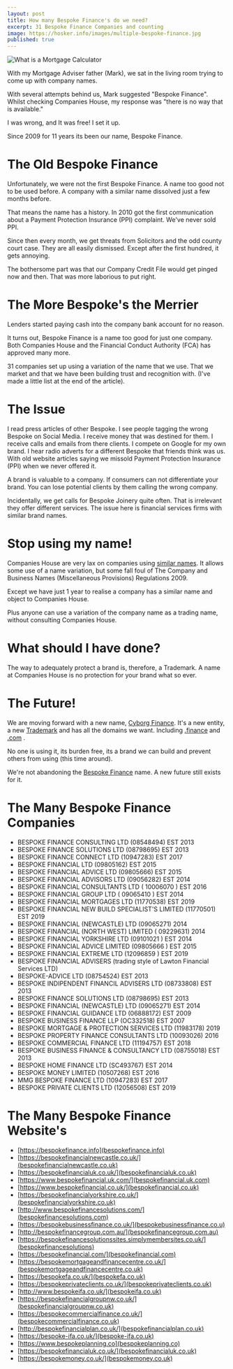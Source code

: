 ```yaml
---
layout: post
title: How many Bespoke Finance's do we need?
excerpt: 31 Bespoke Finance Companies and counting
image: https://hosker.info/images/multiple-bespoke-finance.jpg
published: true
---
```


![What is a Mortgage Calculator](https://hosker.info/images/multiple-bespoke-finance.jpg)


With my Mortgage Adviser father (Mark), we sat in the living room trying to come up with company names.

With several attempts behind us, Mark suggested "Bespoke Finance". Whilst checking Companies House, my response was "there is no way that is available."

I was wrong, and It was free! I set it up.

Since 2009 for 11 years its been our name, Bespoke Finance.

# The Old Bespoke Finance

Unfortunately, we were not the first Bespoke Finance. A name too good not to be used before. A company with a similar name dissolved just a few months before.

That means the name has a history. In 2010 got the first communication about a Payment Protection Insurance (PPI) complaint. We've never sold PPI.

Since then every month, we get threats from Solicitors and the odd county court case. They are all easily dismissed. Except after the first hundred, it gets annoying.

The bothersome part was that our Company Credit File would get pinged now and then. That was more laborious to put right.

# The More Bespoke's the Merrier

Lenders started paying cash into the company bank account for no reason.

It turns out, Bespoke Finance is a name too good for just one company. Both Companies House and the Financial Conduct Authority (FCA) has approved many more.

31 companies set up using a variation of the name that we use. That we market and that we have been building trust and recognition with. (I've made a little list at the end of the article).

# The Issue

I read press articles of other Bespoke. I see people tagging the wrong Bespoke on Social Media. I receive money that was destined for them. I receive calls and emails from there clients. I compete on Google for my own brand. I hear radio adverts for a different Bespoke that friends think was us. With old website articles saying we missold Payment Protection Insurance (PPI) when we never offered it.

A brand is valuable to a company. If consumers can not differentiate your brand. You can lose potential clients by them calling the wrong company.

Incidentally, we get calls for Bespoke Joinery quite often. That is irrelevant they offer different services. The issue here is financial services firms with similar brand names.

# Stop using my name!

Companies House are very lax on companies using [similar names](https://www.qualitycompanyformations.co.uk/blog/can-company-name-another-company/).  It allows some use of a name variation, but some fall foul of The Company and Business Names (Miscellaneous Provisions) Regulations 2009.

Except we have just 1 year to realise a company has a similar name and object to Companies House.

Plus anyone can use a variation of the company name as a trading name, without consulting Companies House.

# What should I have done?

The way to adequately protect a brand is, therefore, a Trademark. A name at Companies House is no protection for your brand what so ever.

# The Future!

We are moving forward with a new name, [Cyborg Finance]. It's a new entity, a new [Trademark] and has all the domains we want. Including [.finance](https://cyborg.finance) and [.com](https://cyborgfinance.com) .

No one is using it, its burden free, its a brand we can build and prevent others from using (this time around).

We're not abandoning the [Bespoke Finance](https://bespokefinance.info) name. A new future still exists for it.

# The Many Bespoke Finance Companies
*   BESPOKE FINANCE CONSULTING LTD (08548494) EST 2013
*   BESPOKE FINANCE SOLUTIONS LTD (08798695) EST 2013
*   BESPOKE FINANCE CONNECT LTD (10947283) EST 2017
*   BESPOKE FINANCIAL LTD (09805162) EST 2015
*   BESPOKE FINANCIAL ADVICE LTD (09805666) EST 2015
*   BESPOKE FINANCIAL ADVISORS LTD (09056282) EST 2014
*   BESPOKE FINANCIAL CONSULTANTS LTD ( 10006070 ) EST 2016
*   BESPOKE FINANCIAL GROUP LTD ( 09065410 ) EST 2014
*   BESPOKE FINANCIAL MORTGAGES LTD (11770538) EST 2019
*   BESPOKE FINANCIAL NEW BUILD SPECIALIST'S LIMITED (11770501) EST 2019
*   BESPOKE FINANCIAL (NEWCASTLE) LTD (09065271) 2014
*   BESPOKE FINANCIAL (NORTH WEST) LIMITED ( 09229631) 2014
*   BESPOKE FINANCIAL YORKSHIRE LTD (09101021 ) EST 2014
*   BESPOKE FINANCIAL ADVICE LIMITED (09805666 ) EST 2015
*   BESPOKE FINANCIAL EXTREME LTD (12096859 ) EST 2019
*   BESPOKE FINANCIAL ADVISERS (trading style of Lawton Financial Services LTD)
*   BESPOKE-ADVICE LTD (08754524) EST 2013
*   BESPOKE INDIPENDENT FINANCIL ADVISERS LTD (08733808) EST 2013
*   BESPOKE FINANCE SOLUTIONS LTD (08798695) EST 2013
*   BESPOKE FINANCIAL (NEWCASTLE) LTD (09065271) EST 2014
*   BESPOKE FINANCIAL GUIDANCE LTD (06888172) EST 2009
*   BESPOKE BUSINESS FINANCE LLP (OC332518) EST 2007
*   BESPOKE MORTGAGE & PROTECTION SERVICES LTD (11983178) 2019
*   BESPOKE PROPERTY FINANCE CONSULTANTS LTD (10093026) 2016
*   BESPOKE COMMERCIAL FINANCE LTD (11194757) EST 2018
*   BESPOKE BUSINESS FINANCE & CONSULTANCY LTD (08755018) EST 2013
*   BESPOKE HOME FINANCE LTD (SC493767) EST 2014
*   BESPOKE MONEY LIMITED (10507268) EST 2016
*   MMG BESPOKE FINANCE LTD (10947283) EST 2017
*   BESPOKE PRIVATE CLIENTS LTD (12056508) EST 2019

# The Many Bespoke Finance Website's
*   [https://bespokefinance.info](bespokefinance.info)
*   [https://bespokefinancialnewcastle.co.uk/](bespokefinancialnewcastle.co.uk)
*   [https://bespokefinancialuk.co.uk/](bespokefinancialuk.co.uk)
*   [https://www.bespokefinancial.uk.com/](bespokefinancial.uk.com)
*   [https://www.bespokefinancial.co.uk/](bespokefinancial.co.uk)
*   [https://bespokefinancialyorkshire.co.uk/](bespokefinancialyorkshire.co.uk)
*   [http://www.bespokefinancesolutions.com/](bespokefinancesolutions.com)
*   [https://bespokebusinessfinance.co.uk/](bespokebusinessfinance.co.u)
*   [http://bespokefinancegroup.com.au/](bespokefinancegroup.com.au)
*   [https://bespokefinancesolutionssites.simplymembersites.co.uk/](bespokefinancesolutions)
*   [https://bespokefinancial.com/](bespokefinancial.com)
*   [https://bespokemortgageandfinancecentre.co.uk/](bespokemortgageandfinancecentre.co.uk)
*   [https://bespokefa.co.uk/](bespokefa.co.uk)
*   [https://bespokeprivateclients.co.uk/](bespokeprivateclients.co.uk)
*   [http://www.bespokeifa.co.uk/](bespokeifa.co.uk)
*   [https://bespokefinancialgroupnw.co.uk/](bespokefinancialgroupnw.co.uk)
*   [https://bespokecommercialfinance.co.uk/](bespokecommercialfinance.co.uk)
*   [http://bespokefinancialplan.co.uk/](bespokefinancialplan.co.uk)
*   [https://bespoke-ifa.co.uk/](bespoke-ifa.co.uk)
*   [https://www.bespokeplanning.co](bespokeplanning.co)
*   [https://bespokefinancialuk.co.uk/](bespokefinancialuk.co.uk)
*   [https://bespokemoney.co.uk/](bespokemoney.co.uk)

[Cyborg Finance]: https://cyborg.finance  'Cyborg Finance Mortgage Advice'
[Trademark]: https://trademarks.ipo.gov.uk/ipo-tmcase/page/Results/1/UK00003440271
